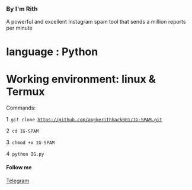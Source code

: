 
### By I'm Rith
A powerful and excellent Instagram spam tool that sends a million reports per minute

# language : Python

 
# Working environment: linux & Termux
Commands:

1<code> git clone https://github.com/angkerithhack001/IG-SPAM.git</code>

2<code> cd IG-SPAM</code>

3<code> chmod +x IG-SPAM</code>

4<code> python IG.py</code>

#### Follow me

[Telegram](https://t.me/angkerith)
